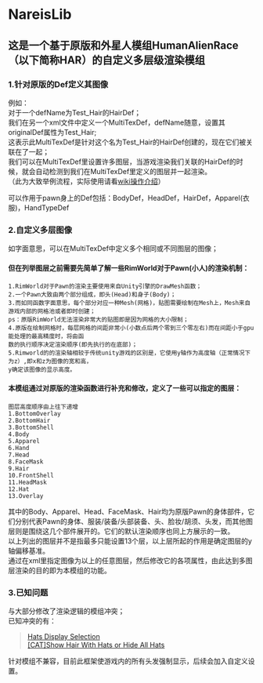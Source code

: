 # NareisLib
## 这是一个基于原版和外星人模组HumanAlienRace（以下简称HAR）的自定义多层级渲染模组

### 1.针对原版的Def定义其图像
例如：  
    对于一个defName为Test_Hair的HairDef；  
    我们在另一个xml文件中定义一个MultiTexDef，defName随意，设置其originalDef属性为Test_Hair;  
    这表示此MultiTexDef是针对这个名为Test_Hair的HairDef创建的，现在它们被关联在了一起；  
    我们可以在MultiTexDef里设置许多图层，当游戏渲染我们关联的HairDef的时候，就会自动检测到我们在MultiTexDef里定义的图层并一起渲染。  
    （此为大致举例流程，实际使用请看[wiki操作介绍](https://github.com/Kamijouko/NareisLib/wiki)） 
  
  可以作用于pawn身上的Def包括：BodyDef，HeadDef，HairDef，Apparel(衣服)，HandTypeDef  
### 2.自定义多层图像  
如字面意思，可以在MultiTexDef中定义多个相同或不同图层的图像；  

  #### 但在列举图层之前需要先简单了解一些RimWorld对于Pawn(小人)的渲染机制：  
    1.RimWorld对于Pawn的渲染主要使用来自Unity引擎的DrawMesh函数；  
    2.一个Pawn大致由两个部分组成，即头(Head)和身子(Body)；  
    3.而如同函数字面意思，每个部分对应一种Mesh(网格)，贴图需要绘制在Mesh上，Mesh来自游戏内部的网格池或者即时创建；  
    ps：原版RimWorld无法渲染非常大的贴图即是因为网格的大小限制；  
    4.原版在绘制网格时，每层网格的间距非常小(小数点后两个零到三个零左右)而在间距小于gpu能处理的最高精度时，将由函  
    数的执行顺序决定渲染顺序(即先执行的在底部)；  
    5.Rimworld的的渲染轴相较于传统unity游戏的区别是，它使用y轴作为高度轴（正常情况下为z）,即x和z为图像的宽和高，  
    y确定该图像的显示高度。
  #### 本模组通过对原版的渲染函数进行补充和修改，定义了一些可以指定的图层：  
    图层高度顺序由上往下递增  
    1.BottomOverlay  
    2.BottomHair  
    3.BottomShell  
    4.Body    
    5.Apparel  
    6.Hand    
    7.Head  
    8.FaceMask  
    9.Hair  
    10.FrontShell  
    11.HeadMask  
    12.Hat  
    13.Overlay  
其中的Body、Apparel、Head、FaceMask、Hair均为原版Pawn的身体部件，它们分别代表Pawn的身体、服装/装备/头部装备、头、脸妆/胡须、头发，而其他图层则是围绕这几个部件展开的。它们的默认渲染顺序也同上方展示的一致。  
以上列出的图层并不是指最多只能设置13个层，以上层所起的作用是确定图层的y轴偏移基准。  
通过在xml里指定图像为以上的任意图层，然后修改它的各项属性，由此达到多图层渲染的目的即为本模组的功能。  
### 3.已知问题  
与大部分修改了渲染逻辑的模组冲突；  
已知冲突的有：  
> [Hats Display Selection](https://steamcommunity.com/sharedfiles/filedetails/?id=1542291825)  
> [[CAT]Show Hair With Hats or Hide All Hats](https://steamcommunity.com/sharedfiles/filedetails/?id=2879080074)  
  
针对模组不兼容，目前此框架使游戏内的所有头发强制显示，后续会加入自定义设置。
  
    



  
  
  




